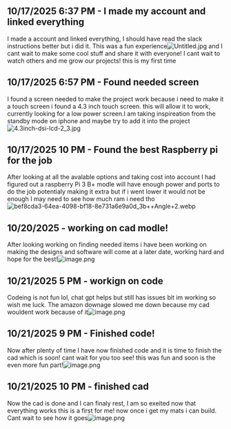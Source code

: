 <!--
  ===================    !!READ THIS NOTICE!!   ====================
  DO NOT edit this file manually. Your changes WILL BE OVERWRITTEN!
  This journal is auto generated and updated by Hack Club Blueprint.
  To edit this file, please edit your journal entries on Blueprint.
  ==================================================================
-->

## 10/17/2025 6:37 PM - I made my account and linked everything  

I made a account and linked everything, I should have read the slack instructions better but i did it. This was a fun experience![Untitled.jpg](https://blueprint.hackclub.com/user-attachments/blobs/proxy/eyJfcmFpbHMiOnsiZGF0YSI6Mjc4MywicHVyIjoiYmxvYl9pZCJ9fQ==--133c69275aa7abde65f982e49b032a5a0d653822/Untitled.jpg)
 and I cant wait to make some cool stuff and share it with everyone! I cant wait to watch others and me grow our projects! this is my first time  

## 10/17/2025 6:57 PM - Found needed screen  

I found a screen needed to make the project work because i need to make it a touch screen i found a 4.3 inch touch screen. this will allow it to work, currently looking for a low power screen.I am taking inspireation from the standby mode on iphone and maybe try to add it into the project![4.3inch-dsi-lcd-2_3.jpg](https://blueprint.hackclub.com/user-attachments/blobs/proxy/eyJfcmFpbHMiOnsiZGF0YSI6Mjc5NCwicHVyIjoiYmxvYl9pZCJ9fQ==--0ecf6429d3a0cc529ed69e15ceb32f944a445ddb/4.3inch-dsi-lcd-2_3.jpg)
  

## 10/17/2025 10 PM - Found the best Raspberry pi for the job  

After looking at all the avalable options and taking cost into account I had figured out a raspberry Pi 3 B+ modle will have enough power and ports to do the job potentialy making it extra but if i went lower it would not be enough I may need to see how much ram i need tho![bef8cda3-64ea-4098-bf18-8e731a6e9a0d_3b++Angle+2.webp](https://blueprint.hackclub.com/user-attachments/blobs/proxy/eyJfcmFpbHMiOnsiZGF0YSI6MjgzMiwicHVyIjoiYmxvYl9pZCJ9fQ==--c196127a823301f57df8f5715b6e2ffa9d9680fc/bef8cda3-64ea-4098-bf18-8e731a6e9a0d_3b%2B%2BAngle%2B2.webp)
  

## 10/20/2025 - working on cad modle!  

After looking working on finding needed items i have been working on making the designs and software will come at a later date, working hard and hope for the best!![image.png](https://blueprint.hackclub.com/user-attachments/blobs/proxy/eyJfcmFpbHMiOnsiZGF0YSI6Mzg0OCwicHVyIjoiYmxvYl9pZCJ9fQ==--577777b9a25d676b08038f90034c39ab30d5df8f/image.png)
  

## 10/21/2025 5 PM - workign on code  

Codeing is not fun lol, chat gpt helps but still has issues bit im working so wish me luck. The amazon downage slowed me down because my cad wouldent work because of it![image.png](https://blueprint.hackclub.com/user-attachments/blobs/proxy/eyJfcmFpbHMiOnsiZGF0YSI6NDE5NCwicHVyIjoiYmxvYl9pZCJ9fQ==--734bfc70c490297e9bf50f1f6c3aa743cd9fa3bf/image.png)
  

## 10/21/2025 9 PM - Finished code!  

Now after plenty of time I have now finished code and it is time to finish the cad which is soon! cant wait for you too see! this was fun and soon is the even more fun part!![image.png](https://blueprint.hackclub.com/user-attachments/blobs/proxy/eyJfcmFpbHMiOnsiZGF0YSI6NDIzOSwicHVyIjoiYmxvYl9pZCJ9fQ==--47a92514b389affa4cd4dd33b6889cb18fc9a86f/image.png)
  

## 10/21/2025 10 PM - finished cad  

Now the cad is done and I can finaly rest, I am so exeited now that everything works this is a first for me! now once i get my mats i can build. Cant wait to see how it goes![image.png](https://blueprint.hackclub.com/user-attachments/blobs/proxy/eyJfcmFpbHMiOnsiZGF0YSI6NDI3NSwicHVyIjoiYmxvYl9pZCJ9fQ==--68908fecc9a62a8e17ccb1c9f1e137a6fca68b02/image.png)
  

